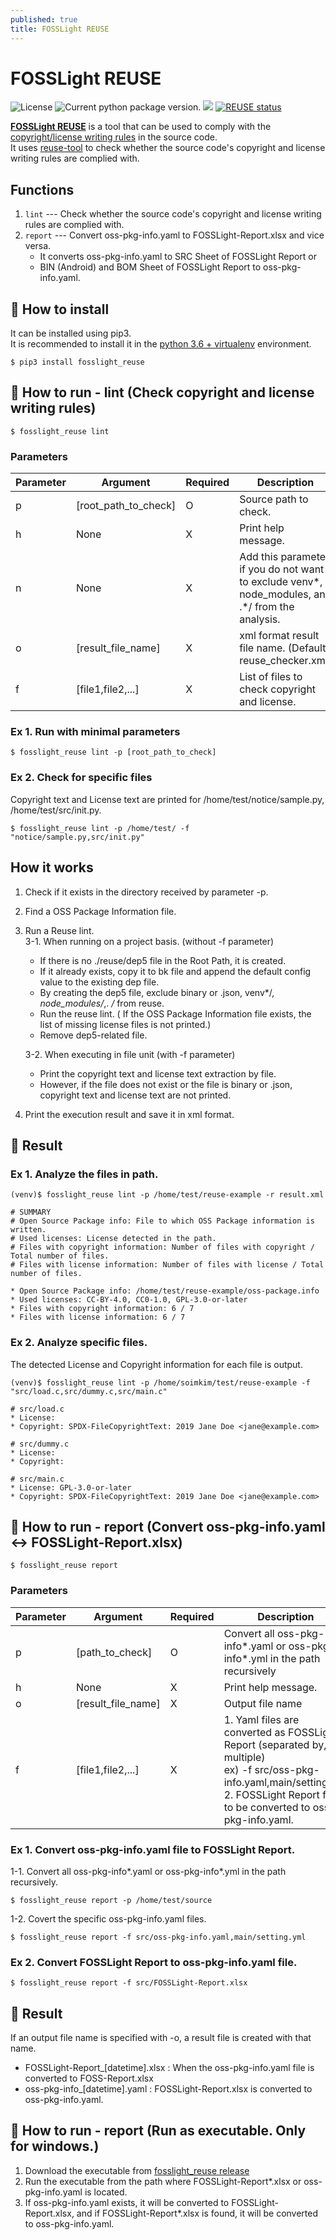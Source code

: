 ```yaml
---
published: true
title: FOSSLight REUSE
---
```

# FOSSLight REUSE

<img src="https://img.shields.io/pypi/l/fosslight_reuse" alt="License" /> <img src="https://img.shields.io/pypi/v/fosslight_reuse" alt="Current python package version." /> <img src="https://img.shields.io/pypi/pyversions/fosslight_reuse" /> [![REUSE status](https://api.reuse.software/badge/github.com/fosslight/fosslight_reuse)](https://api.reuse.software/info/github.com/fosslight/fosslight_reuse)
    
[**FOSSLight REUSE**](https://github.com/fosslight/fosslight_reuse) is a tool that can be used to comply with the [copyright/license writing rules][rule] in the source code.    
It uses [reuse-tool][ret] to check whether the source code's copyright and license writing rules are complied with.

[ret]: https://github.com/fsfe/reuse-tool
[rule]: https://oss.lge.com/guide/process/osc_process/1-identification/copyright_license_rule.html

##  Functions
1. `lint` --- Check whether the source code's copyright and license writing rules are complied with.    
2. `report` --- Convert oss-pkg-info.yaml to FOSSLight-Report.xlsx and vice versa.
     - It converts oss-pkg-info.yaml to SRC Sheet of FOSSLight Report or    
     - BIN (Android) and BOM Sheet of FOSSLight Report to oss-pkg-info.yaml.

## 🎉 How to install

It can be installed using pip3.     
It is recommended to install it in the [python 3.6 + virtualenv](https://fosslight.org/fosslight-guide-en/scanner/etc/guide_virtualenv.html) environment.

```
$ pip3 install fosslight_reuse
```

## 🚀 How to run - lint (Check copyright and license writing rules)
``` 
$ fosslight_reuse lint
```
### Parameters      
| Parameter  | Argument | Required  | Description |
| ------------- | ------------- | ------------- |------------- |
| p | [root_path_to_check] | O | Source path to check. | 
| h | None | X | Print help message. | 
| n | None | X | Add this parameter if you do not want to exclude venv*, node_modules, and .*/ from the analysis.|    
| o | [result_file_name] | X | xml format result file name. (Default: reuse_checker.xml) |    
| f | [file1,file2,...] | X | List of files to check copyright and license. |

### Ex 1. Run with minimal parameters 
``` 
$ fosslight_reuse lint -p [root_path_to_check]
```
### Ex 2. Check for specific files
Copyright text and License text are printed for /home/test/notice/sample.py, /home/test/src/init.py.
```
$ fosslight_reuse lint -p /home/test/ -f "notice/sample.py,src/init.py"
```
## How it works
1. Check if it exists in the directory received by parameter -p.
2. Find a OSS Package Information file.
3. Run a Reuse lint.    
    3-1. When running on a project basis. (without -f parameter)
    - If there is no ./reuse/dep5 file in the Root Path, it is created.
    - If it already exists, copy it to bk file and append the default config value to the existing dep file.
    - By creating the dep5 file, exclude binary or .json, venv*/*, node_modules/*,. */* from reuse.
    - Run the reuse lint. 
        ( If the OSS Package Information file exists, the list of missing license files is not printed.)
    - Remove dep5-related file.    
    
    3-2. When executing in file unit (with -f parameter)
    - Print the copyright text and license text extraction by file.
    - However, if the file does not exist or the file is binary or .json, copyright text and license text are not printed.

4. Print the execution result and save it in xml format.

## 📁 Result
### Ex 1. Analyze the files in path.
```
(venv)$ fosslight_reuse lint -p /home/test/reuse-example -r result.xml
```
```
# SUMMARY
# Open Source Package info: File to which OSS Package information is written.
# Used licenses: License detected in the path.
# Files with copyright information: Number of files with copyright / Total number of files.
# Files with license information: Number of files with license / Total number of files.
 
* Open Source Package info: /home/test/reuse-example/oss-package.info
* Used licenses: CC-BY-4.0, CC0-1.0, GPL-3.0-or-later
* Files with copyright information: 6 / 7
* Files with license information: 6 / 7

```

### Ex 2. Analyze specific files. 
The detected License and Copyright information for each file is output.
```
(venv)$ fosslight_reuse lint -p /home/soimkim/test/reuse-example -f "src/load.c,src/dummy.c,src/main.c"
```
```
# src/load.c
* License:
* Copyright: SPDX-FileCopyrightText: 2019 Jane Doe <jane@example.com>
 
# src/dummy.c
* License:
* Copyright:
 
# src/main.c
* License: GPL-3.0-or-later
* Copyright: SPDX-FileCopyrightText: 2019 Jane Doe <jane@example.com>

```

## 🚀 How to run - report (Convert oss-pkg-info.yaml <-> FOSSLight-Report.xlsx)
``` 
$ fosslight_reuse report
```
### Parameters      
| Parameter  | Argument | Required  | Description |
| ------------- | ------------- | ------------- |------------- |
| p | [path_to_check] | O | Convert all oss-pkg-info*.yaml or oss-pkg-info*.yml in the path recursively | 
| h | None | X | Print help message. | 
| o | [result_file_name] | X | Output file name |    
| f | [file1,file2,...] | X | 1. Yaml files are converted as FOSSLight Report (separated by, if multiple) <br> ex) -f src/oss-pkg-info.yaml,main/setting.yml 2. FOSSLight Report file to be converted to oss-pkg-info.yaml. |

### Ex 1. Convert oss-pkg-info.yaml file to FOSSLight Report.
1-1. Convert all oss-pkg-info*.yaml or oss-pkg-info*.yml in the path recursively.
``` 
$ fosslight_reuse report -p /home/test/source
```

1-2. Covert the specific oss-pkg-info.yaml files.
``` 
$ fosslight_reuse report -f src/oss-pkg-info.yaml,main/setting.yml
```

### Ex 2. Convert FOSSLight Report to oss-pkg-info.yaml file.
```
$ fosslight_reuse report -f src/FOSSLight-Report.xlsx
```

## 📁 Result
If an output file name is specified with -o, a result file is created with that name.
- FOSSLight-Report_[datetime].xlsx : When the oss-pkg-info.yaml file is converted to FOSS-Report.xlsx
- oss-pkg-info_[datetime].yaml : FOSSLight-Report.xlsx is converted to oss-pkg-info.yaml.


## 🚀 How to run - report (Run as executable. Only for windows.)
1. Download the executable from [fosslight_reuse release][release]
2. Run the executable from the path where FOSSLight-Report*.xlsx or oss-pkg-info.yaml is located.
3. If oss-pkg-info.yaml exists, it will be converted to FOSSLight-Report.xlsx, and if FOSSLight-Report*.xlsx is found, it will be converted to oss-pkg-info.yaml.

[release]: https://github.com/fosslight/fosslight_reuse/releases